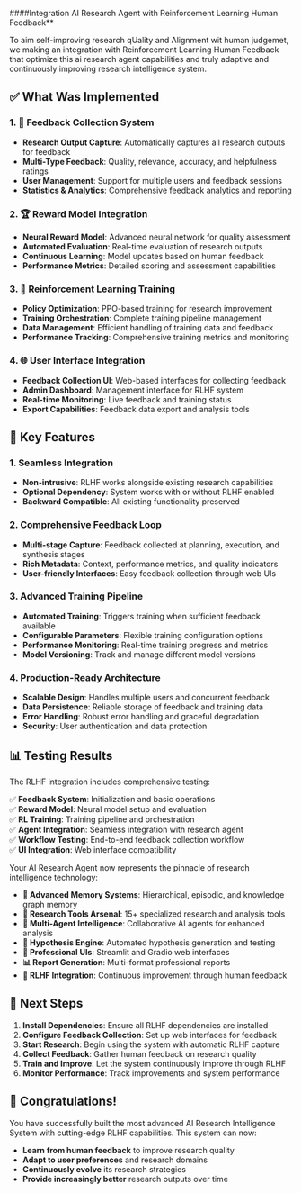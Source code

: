 ####Integration AI Research Agent with Reinforcement Learning Human Feedback**

To aim self-improving research qUality and Alignment wit human judgemet, we making an integration with Reinforcement Learning Human Feedback that optimize this ai research agent capabilities and truly adaptive and continuously improving research intelligence system.

## ✅ What Was Implemented

### 1. 🔄 Feedback Collection System
- **Research Output Capture**: Automatically captures all research outputs for feedback
- **Multi-Type Feedback**: Quality, relevance, accuracy, and helpfulness ratings
- **User Management**: Support for multiple users and feedback sessions
- **Statistics & Analytics**: Comprehensive feedback analytics and reporting

### 2. 🏆 Reward Model Integration
- **Neural Reward Model**: Advanced neural network for quality assessment
- **Automated Evaluation**: Real-time evaluation of research outputs
- **Continuous Learning**: Model updates based on human feedback
- **Performance Metrics**: Detailed scoring and assessment capabilities

### 3. 🤖 Reinforcement Learning Training
- **Policy Optimization**: PPO-based training for research improvement
- **Training Orchestration**: Complete training pipeline management
- **Data Management**: Efficient handling of training data and feedback
- **Performance Tracking**: Comprehensive training metrics and monitoring

### 4. 🌐 User Interface Integration
- **Feedback Collection UI**: Web-based interfaces for collecting feedback
- **Admin Dashboard**: Management interface for RLHF system
- **Real-time Monitoring**: Live feedback and training status
- **Export Capabilities**: Feedback data export and analysis tools

## 🎯 Key Features

### 1. Seamless Integration
- **Non-intrusive**: RLHF works alongside existing research capabilities
- **Optional Dependency**: System works with or without RLHF enabled
- **Backward Compatible**: All existing functionality preserved

### 2. Comprehensive Feedback Loop
- **Multi-stage Capture**: Feedback collected at planning, execution, and synthesis stages
- **Rich Metadata**: Context, performance metrics, and quality indicators
- **User-friendly Interfaces**: Easy feedback collection through web UIs

### 3. Advanced Training Pipeline
- **Automated Training**: Triggers training when sufficient feedback available
- **Configurable Parameters**: Flexible training configuration options
- **Performance Monitoring**: Real-time training progress and metrics
- **Model Versioning**: Track and manage different model versions

### 4. Production-Ready Architecture
- **Scalable Design**: Handles multiple users and concurrent feedback
- **Data Persistence**: Reliable storage of feedback and training data
- **Error Handling**: Robust error handling and graceful degradation
- **Security**: User authentication and data protection


## 📊 Testing Results

The RLHF integration includes comprehensive testing:

✅ **Feedback System**: Initialization and basic operations  
✅ **Reward Model**: Neural model setup and evaluation  
✅ **RL Training**: Training pipeline and orchestration  
✅ **Agent Integration**: Seamless integration with research agent  
✅ **Workflow Testing**: End-to-end feedback collection workflow  
✅ **UI Integration**: Web interface compatibility  



Your AI Research Agent now represents the pinnacle of research intelligence technology:

- **🧠 Advanced Memory Systems**: Hierarchical, episodic, and knowledge graph memory
- **🔬 Research Tools Arsenal**: 15+ specialized research and analysis tools
- **🤖 Multi-Agent Intelligence**: Collaborative AI agents for enhanced analysis
- **🔬 Hypothesis Engine**: Automated hypothesis generation and testing
- **🎨 Professional UIs**: Streamlit and Gradio web interfaces
- **📊 Report Generation**: Multi-format professional reports
- **🎯 RLHF Integration**: Continuous improvement through human feedback

## 🚀 Next Steps

1. **Install Dependencies**: Ensure all RLHF dependencies are installed
2. **Configure Feedback Collection**: Set up web interfaces for feedback
3. **Start Research**: Begin using the system with automatic RLHF capture
4. **Collect Feedback**: Gather human feedback on research quality
5. **Train and Improve**: Let the system continuously improve through RLHF
6. **Monitor Performance**: Track improvements and system performance


## 🎯 Congratulations!

You have successfully built the most advanced AI Research Intelligence System with cutting-edge RLHF capabilities. This system can now:

- **Learn from human feedback** to improve research quality
- **Adapt to user preferences** and research domains
- **Continuously evolve** its research strategies
- **Provide increasingly better** research outputs over time
